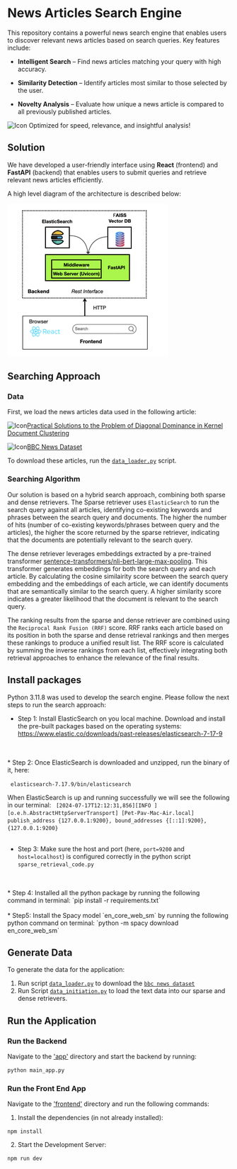 # News Articles Search Engine

This repository contains a powerful news search engine that enables users to discover relevant news articles based on search queries. Key features include:

* **Intelligent Search** – Find news articles matching your query with high accuracy.

* **Similarity Detection** – Identify articles most similar to those selected by the user.

* **Novelty Analysis** – Evaluate how unique a news article is compared to all previously published articles.

<img src="https://github.githubassets.com/images/icons/emoji/unicode/1f680.png?v8" alt="Icon" width="22" height="22"> Optimized for speed, relevance, and insightful analysis!



## Solution
We have developed a user-friendly interface using **React** (frontend) and **FastAPI** (backend) that enables users to submit queries and retrieve relevant news articles efficiently.


A high level diagram of the architecture is described below:

![Alt Text](images/search_architecture.png)



## Searching Approach

### Data
First, we load the news articles data used in the following article: 

<img src= "https://github.githubassets.com/images/icons/emoji/unicode/1f4c4.png?v8" alt="Icon" width="22" height="22">[Practical Solutions to the Problem of Diagonal Dominance in Kernel Document Clustering](https://publications.scss.tcd.ie/tech-reports/reports.06/TCD-CS-2006-04.pdf) 

<img src= "https://github.githubassets.com/images/icons/emoji/unicode/1f517.png?v8" alt="Icon" width="22" height="22">[BBC News Dataset](http://mlg.ucd.ie/datasets/bbc.html) 

To download these articles, run the [`data_loader.py`](data/data_loader.py) script.


 

### Searching Algorithm

Our solution is based on a hybrid search approach, combining both sparse and dense retrievers. The Sparse retriever uses `ElasticSearch` to run the search query against all articles, identifying co-existing keywords and phrases between the search query and documents. The higher the number of hits (number of co-existing keywords/phrases between query and the articles), the higher the score returned by the sparse retriever, indicating that the documents are potentially relevant to the search query.

The dense retriever leverages embeddings extracted by a pre-trained transformer [sentence-transformers/nli-bert-large-max-pooling](https://huggingface.co/sentence-transformers/nli-bert-large-max-pooling). This transformer generates embeddings for both the search query and each article. By calculating the cosine similairity score between the search query embedding and the embeddings of each article, we can identify documents that are semantically similar to the search query. A higher similarity score indicates a greater likelihood that the document is relevant to the search query.

The ranking results from the sparse and dense retriever are combined using the `Reciprocal Rank Fusion (RRF)` score. RRF ranks each article based on its position in both the sparse and dense retrieval rankings and then merges these rankings to produce a unified result list. The RRF score is calculated by summing the inverse rankings from each list, effectively integrating both retrieval approaches to enhance the relevance of the final results.

## Install packages

Python 3.11.8 was used to develop the search engine. Please follow the next steps to run the search approach:
* Step 1: Install ElasticSearch on you local machine. Download and 
install the pre-built packages based on the operating systems: https://www.elastic.co/downloads/past-releases/elasticsearch-7-17-9 
<br>
<br>
* Step 2: Once ElasticSearch is downloaded and unzipped, run the binary of it, here:

  ``` elasticsearch-7.17.9/bin/elasticsearch```

  When ElasticSearch is up and running successfully we will see the following in our terminal:
   ``` [2024-07-17T12:12:31,856][INFO ][o.e.h.AbstractHttpServerTransport] [Pet-Pav-Mac-Air.local] publish_address {127.0.0.1:9200}, bound_addresses {[::1]:9200}, {127.0.0.1:9200}```
<br>
<br>
* Step 3: Make sure the host and port (here, `port=9200` and `host=localhost`) is configured correctly in the python script `sparse_retrieval_code.py`
<br>
<br>
* Step 4: Installed all the python package by running the following command in terminal: `pip install -r requirements.txt`  
<br>
<br>
* Step5: Install the Spacy model `en_core_web_sm` by running the following python command on terminal: `python -m spacy download en_core_web_sm`



## Generate Data

To generate the data for the application:

1) Run script [`data_loader.py`](data/data_loader.py) to download the [`bbc news dataset`](http://mlg.ucd.ie/datasets/bbc.html)
2) Run Script [`data_initiation.py`](data/data_initiation.py) to load the text data into our sparse and dense retrievers.


## Run the Application

### Run the Backend

Navigate to the ['app'](app) directory and start the backend by running: 

```sh
python main_app.py
```

### Run the Front End App

Navigate to the ['frontend'](frontend) directory and run the following commands:

1. Install the dependencies (in not already installed):
```shel 
npm install
```


2. Start the Development Server:

```sh   
npm run dev
```
